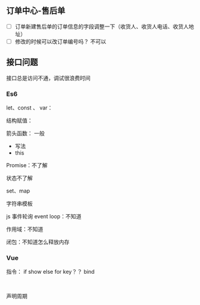 ## 订单中心-售后单

- [ ] 订单新建售后单的订单信息的字段调整一下（收货人、收货人电话、收货人地址）
- [ ] 修改的时候可以改订单编号吗？  不可以

## 接口问题

接口总是访问不通，调试很浪费时间





### Es6

let、const 、 var： 

结构赋值：

箭头函数： 一般

- 写法
- this 

Promise：不了解

状态不了解

set、map

字符串模板



js 事件轮询  event loop：不知道

作用域：不知道

闭包：不知道怎么释放内存



### Vue

指令： if show else for key？？ bind 

​	

声明周期









